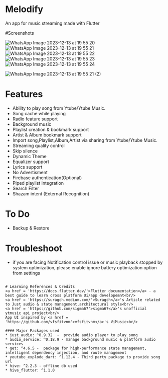 

# Melodify
An app for music streaming made with Flutter

#Screenshots

![WhatsApp Image 2023-12-13 at 19 55 20](https://github.com/kprabhat248/melodify/assets/67147805/5499a05c-6c92-46a9-9c6b-2e4460db817a)
![WhatsApp Image 2023-12-13 at 19 55 21](https://github.com/kprabhat248/melodify/assets/67147805/cb79b177-f8f5-4228-94b0-4de30c420579)
![WhatsApp Image 2023-12-13 at 19 55 22](https://github.com/kprabhat248/melodify/assets/67147805/61635323-25bb-4bf9-852e-5221ee39f1b7)
![WhatsApp Image 2023-12-13 at 19 55 23](https://github.com/kprabhat248/melodify/assets/67147805/6f913f80-7004-4f74-870e-37a5ef29ab17)
![WhatsApp Image 2023-12-13 at 19 55 24](https://github.com/kprabhat248/melodify/assets/67147805/9e225682-5737-40d4-a0f4-aa2a714beeef)


![WhatsApp Image 2023-12-13 at 19 55 21 (2)](https://github.com/kprabhat248/melodify/assets/67147805/fcec3456-fe3f-45fc-a119-954ed94156a6)






# Features
* Ability to play song from Ytube/Ytube Music.
* Song cache while playing
* Radio feature support
* Background music
* Playlist creation & bookmark support
* Artist & Album bookmark support
* Import song,Playlist,Album,Artist via sharing from Ytube/Ytube Music.
* Streaming quality control
* Skip silence
* Dynamic Theme
* Equalizer support
* Lyrics support
* No Advertisment
* Firebase authentication(Optional)
* Piped playlist integration
* Search Filter
* Shazam intent (External Recognition)



# To Do

* Backup & Restore

# Troubleshoot
* if you are facing Notification control issue or music playback stopped by system optimization, please enable ignore battery optimization option from settings


```

# Learning References & Credits
<a href = 'https://docs.flutter.dev/'>Flutter documentation</a> - a best guide to learn cross platform Ui/app developemnt<br/>
<a href = 'https://suragch.medium.com/'>Suragch</a>'s Article related to Just audio & state management,architectural style<br/>
<a href = 'https://github.com/sigma67'>sigma67</a>'s unofficial ytmusic api project<br/>
App UI inspired by <a href = 'https://github.com/vfsfitvnm'>vfsfitvnm</a>'s ViMusic<br/>

#### Major Packages used
* just_audio: ^0.9.32  -  provide audio player to play song  
* audio_service: ^0.18.9 - manage background music & platform audio services
* get: ^4.6.5 -  package for high-performance state management, intelligent dependency injection, and route management
* youtube_explode_dart: ^1.12.4 - Third party package to provide song url
* hive: ^2.2.3 - offline db used 
* hive_flutter: ^1.1.0


